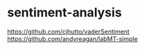 # sentiment-analysis

https://github.com/cjhutto/vaderSentiment
https://github.com/andyreagan/labMT-simple
